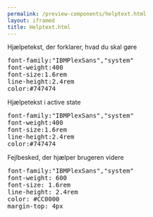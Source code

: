 ```yaml
--- 
permalink: /preview-components/helptext.html
layout: iframed 
title: Helptext.html
---
```

<div class="container">
    <div class="row">
        <div class="col-12 col-md-6">
            <p><span class="form-hint"
                    id="input-hint-message-form-error">Hjælpetekst, der
                    forklarer, hvad du skal gøre</span></p>
        </div>
        <div class="col-12 col-md-6">
            <pre>font-family:"IBMPlexSans","system"<br />font-weight:400<br />font-size:1.6rem<br />line-height:2.4rem<br />color:#747474</pre>
        </div>
    </div>
    <div class="row">
        <div class="col-12 col-md-6">
            <div class="color-gray-pale my-4 p-4">
                <p class="m-0"><span class="form-hint"
                        id="input-hint-message-form-error">Hjælpetekst i
                        active state</span></p>
            </div>
        </div>
        <div class="col-12 col-md-6">
            <pre>font-family:"IBMPlexSans","system"<br />font-weight:400<br />font-size:1.6rem<br />line-height:2.4rem<br />color:#747474</pre>
        </div>
    </div>
    <div class="row">
        <div class="col-12 col-md-6">
            <p><span class="form-error-message"
                    id="form-error-message-form-error"
                    role="alert">Fejlbesked, der hjælper brugeren
                    videre</span></p>
        </div>
        <div class="col-12 col-md-6">
            <pre>font-family:"IBMPlexSans","system"<br />font-weight: 600<br />font-size: 1.6rem<br />line-height: 2.4rem<br />color: #CC0000<br />margin-top: 4px</pre>
        </div>
    </div>
</div>